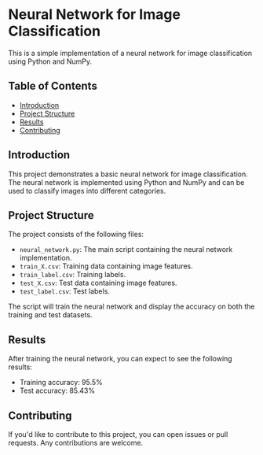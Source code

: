 
# Neural Network for Image Classification

This is a simple implementation of a neural network for image classification using Python and NumPy.

## Table of Contents

- [Introduction](#introduction)
- [Project Structure](#project-structure)
- [Results](#results)
- [Contributing](#contributing)

## Introduction

This project demonstrates a basic neural network for image classification. The neural network is implemented using Python and NumPy and can be used to classify images into different categories.

## Project Structure

The project consists of the following files:

- `neural_network.py`: The main script containing the neural network implementation.
- `train_X.csv`: Training data containing image features.
- `train_label.csv`: Training labels.
- `test_X.csv`: Test data containing image features.
- `test_label.csv`: Test labels.


The script will train the neural network and display the accuracy on both the training and test datasets.

## Results

After training the neural network, you can expect to see the following results:

- Training accuracy: 95.5%
- Test accuracy: 85.43%

## Contributing

If you'd like to contribute to this project, you can open issues or pull requests. Any contributions are welcome.

